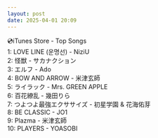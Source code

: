 ```yaml
---
layout: post
date: 2025-04-01 20:09
---
```


💿iTunes Store - Top Songs<br />
1: LOVE LINE (운명선) - NiziU<br />
2: 怪獣 - サカナクション<br />
3: エルフ - Ado<br />
4: BOW AND ARROW - 米津玄師<br />
5: ライラック - Mrs. GREEN APPLE<br />
6: 百花繚乱 - 幾田りら<br />
7: つよつよ最強エクササイズ - 初星学園 & 花海佑芽<br />
8: BE CLASSIC - JO1<br />
9: Plazma - 米津玄師<br />
10: PLAYERS - YOASOBI<br />
